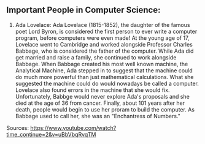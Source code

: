 ## Important People in Computer Science:
1. Ada Lovelace: Ada Lovelace (1815-1852), the daughter of the famous poet Lord Byron, is considered the first person to ever write a computer program, before computers were even made! At the young age of 17, Lovelace went to Cambridge and worked alongside Professor Charles Babbage, who is considered the father of the computer. While Ada did get married and raise a family, she continued to work alongside Babbage. When Babbage created his most well known machine, the Analytical Machine, Ada stepped in to suggest that the machine could do much more powerful than just mathematical calculations. What she suggested the machine could do would nowadays be called a computer. Lovelace also found errors in the machine that she would fix. Unfortunately, Babbge would never explore Ada's proposals and she died at the age of 36 from cancer. Finally, about 101 years after her death, people would begin to use her proram to build the computer. As Babbage used to call her, she was an "Enchantress of Numbers."  

Sources:
https://www.youtube.com/watch?time_continue=2&v=uBbVbqRvqTM
